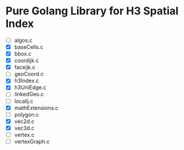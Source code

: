 # Pure Golang Library for H3 Spatial Index

- [ ] algos.c
- [x] baseCells.c
- [x] bbox.c
- [x] coordijk.c
- [x] faceijk.c
- [ ] geoCoord.c
- [x] h3Index.c
- [x] h3UniEdge.c
- [ ] linkedGeo.c
- [ ] localij.c
- [x] mathExtensions.c
- [ ] polygon.c
- [x] vec2d.c
- [x] vec3d.c
- [ ] vertex.c
- [ ] vertexGraph.c
